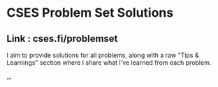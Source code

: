# CSES Problem Set Solutions
## Link : cses.fi/problemset <br>
I aim to provide solutions for all problems, along with a raw "Tips & Learnings" section where I share what I’ve learned from each problem.

,,,
